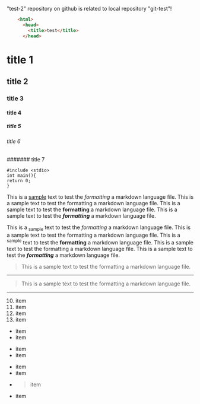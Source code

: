 "test-2" repository on github is related to local repository "git-test"!

```html
    <html>
      <head>
        <title>test</title>
      </head>
```

# title 1
## title 2
### title 3
#### title 4
##### title 5
###### title 6
####### title 7

    #include <stdio>
    int main(){
    return 0;
    }

This is a [sample](https://www.google.com "test a link!") text to test the *formatting* a markdown language file. This is a sample text to test the formatting a markdown language file. This is a sample text to test the **formatting** a markdown language file. This is a sample text to test the ***formatting*** a markdown language file. 

This is a <sub>sample</sub> text to test the _formatting_ a markdown language file. This is a sample text to test the formatting a markdown language file. 
This is a <sup>sample</sup> text to test the __formatting__ a markdown language file. This is a sample text to test the formatting a markdown language file. This is a sample text to test the ___formatting___ a markdown language file. 

> This is a sample text to test the formatting a markdown language file. 

***
  > This is a sample text to test the formatting a markdown language file. 

___

10. item
2. item
3. item
4. item

- item
- item

+ item
+ item

* item
* item
* > item
* item

